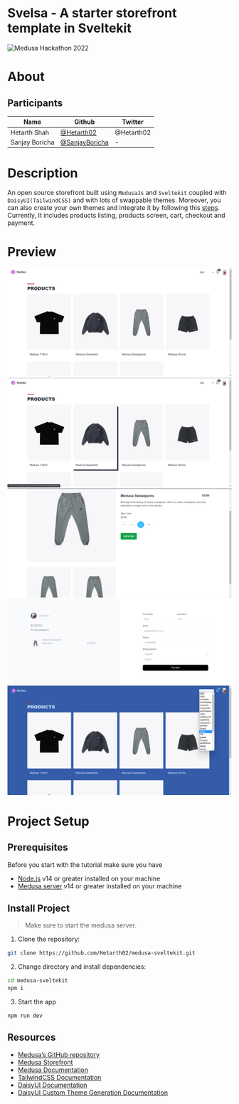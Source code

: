 # Svelsa - A starter storefront template in Sveltekit
![Medusa Hackathon 2022](static/hackathon-banner.png)

# About

## Participants

| Name           | Github                                              | Twitter    |
| -------------- | --------------------------------------------------- | ---------- |
| Hetarth Shah   | [@Hetarth02](https://github.com/Hetarth02/)         | @Hetarth02 |
| Sanjay Boricha | [@SanjayBoricha](https://github.com/SanjayBoricha/) | -          |

# Description

An open source storefront built using `MedusaJs` and `Sveltekit` coupled with `DaisyUI(TailwindCSS)` and with lots of swappable themes. Moreover, you can also create your own themes and integrate it by following this [steps](https://daisyui.com/theme-generator/). Currently, It includes products listing, products screen, cart, checkout and payment.

# Preview

![1](readme_assets/1.png)
![2](readme_assets/2.png)
![3](readme_assets/3.png)
![4](readme_assets/4.png)
![5](readme_assets/5.png)

# Project Setup

## Prerequisites

Before you start with the tutorial make sure you have

- [Node.js](https://nodejs.org/en/) v14 or greater installed on your machine
- [Medusa server](https://docs.medusajs.com/quickstart/quick-start/) v14 or greater installed on your machine

## Install Project

> Make sure to start the medusa server.

1. Clone the repository:

```bash
git clone https://github.com/Hetarth02/medusa-sveltekit.git
```

2. Change directory and install dependencies:
```bash
cd medusa-sveltekit
npm i
```

3.  Start the app
```
npm run dev
```

## Resources
- [Medusa’s GitHub repository](https://github.com/medusajs/medusa)
- [Medusa Storefront](https://docs.medusajs.com/api/store/)
- [Medusa Documentation](https://docs.medusajs.com/)
- [TailwindCSS Documentation](https://tailwindcss.com/docs/installation)
- [DaisyUI Documentation](https://daisyui.com/components/)
- [DaisyUI Custom Theme Generation Documentation](https://daisyui.com/theme-generator/)